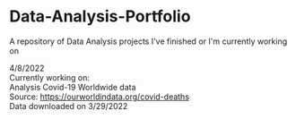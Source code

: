 # Data-Analysis-Portfolio
A repository of Data Analysis projects I've finished or I'm currently working on

4/8/2022 <br />
Currently working on: <br />
Analysis Covid-19 Worldwide data <br />
Source: https://ourworldindata.org/covid-deaths <br />
Data downloaded on 3/29/2022
